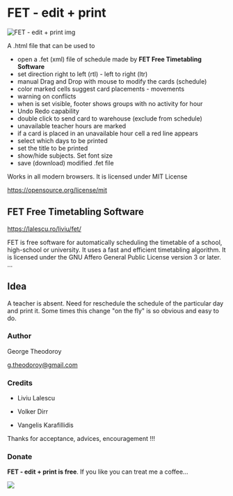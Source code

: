 # FET - edit + print

![FET - edit + print img](https://drive.google.com/thumbnail?id=1xkc7G7T5UPQtK2pzMaPWRdgWoIAJRAwE&sz=w600)
 
A .html file that can be used to
- open a .fet  (xml) file of schedule made by **FET Free Timetabling Software**
- set direction right to left (rtl) - left to right (ltr)
- manual Drag and Drop with mouse to modify the cards (schedule)
- color marked cells suggest card placements - movements
- warning on conflicts
- when is set visible, footer shows groups with no activity for hour
- Undo Redo capability
- double click to send card to warehouse (exclude from schedule)
- unavailable teacher hours are marked
- if a card is placed in an unavailable hour cell a red line appears
- select which days to be printed
- set the title to be printed
- show/hide subjects. Set font size
- save (download) modified .fet file

Works in all modern browsers. It is licensed under MIT License

https://opensource.org/license/mit


## FET Free Timetabling Software

https://lalescu.ro/liviu/fet/

FET is free software for automatically scheduling the timetable of a school, high-school or university. It uses a fast and efficient timetabling algorithm. It is licensed under the GNU Affero General Public License version 3 or later.
...


## Idea

A teacher is absent. Need for reschedule the schedule of the particular day and print it. Some times this change "on the fly" is so obvious and easy to do.


### Author

George Theodoroy

g.theodoroy@gmail.com

### Credits

- Liviu Lalescu

- Volker Dirr 

- Vangelis Karafillidis

Thanks for acceptance, advices, encouragement !!!



### Donate

**FET - edit + print is free**. If you like you can treat me a coffee...
 
[<img src="https://www.paypalobjects.com/en_US/i/btn/btn_donateCC_LG.gif">](https://www.paypal.com/donate/?hosted_button_id=C2VEYT3GPPNY4)

